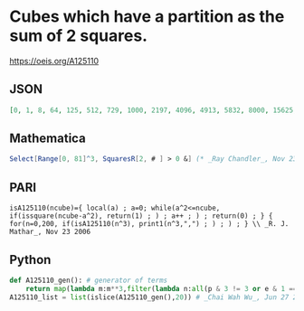 # Cubes which have a partition as the sum of 2 squares\.
https://oeis.org/A125110
## JSON
```JSON
[0, 1, 8, 64, 125, 512, 729, 1000, 2197, 4096, 4913, 5832, 8000, 15625, 17576, 24389, 32768, 39304, 46656, 50653, 64000, 68921, 91125, 117649, 125000, 140608, 148877, 195112, 226981, 262144, 274625, 314432, 373248, 389017, 405224, 512000, 531441]
```
## Mathematica
```Mathematica
Select[Range[0, 81]^3, SquaresR[2, # ] > 0 &] (* _Ray Chandler_, Nov 23 2006 *)
```
## PARI
```PARI
isA125110(ncube)={ local(a) ; a=0; while(a^2<=ncube, if(issquare(ncube-a^2), return(1) ; ) ; a++ ; ) ; return(0) ; } { for(n=0,200, if(isA125110(n^3), print1(n^3,",") ; ) ; ) ; } \\ _R. J. Mathar_, Nov 23 2006
```
## Python
```Python
def A125110_gen(): # generator of terms
    return map(lambda m:m**3,filter(lambda n:all(p & 3 != 3 or e & 1 == 0 for p, e in factorint(n).items()),count(0)))
A125110_list = list(islice(A125110_gen(),20)) # _Chai Wah Wu_, Jun 27 2022
```
